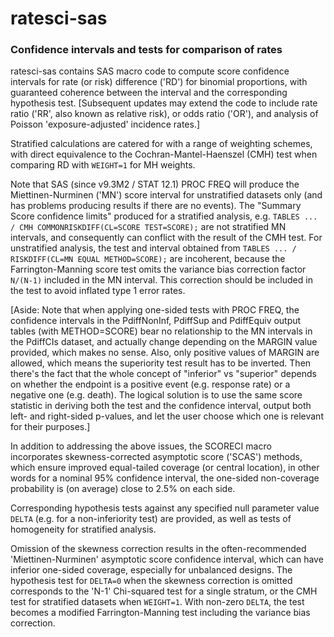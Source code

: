 # ratesci-sas

### Confidence intervals and tests for comparison of rates

ratesci-sas contains SAS macro code to compute score confidence intervals for rate (or risk) difference ('RD') for binomial proportions, with guaranteed coherence 
between the interval and the corresponding hypothesis test. [Subsequent updates may extend the code to include rate ratio ('RR', also known as relative risk), or
odds ratio ('OR'), and analysis of Poisson 'exposure-adjusted' incidence rates.]

Stratified calculations are catered for with a range of weighting schemes, with direct equivalence to the Cochran-Mantel-Haenszel (CMH) test when 
comparing RD with `WEIGHT=1` for MH weights. 

Note that SAS (since v9.3M2 / STAT 12.1) PROC FREQ will produce the Miettinen-Nurminen ('MN') score interval for unstratified datasets only (and has problems 
producing results if there are no events). The "Summary Score confidence limits" produced for a stratified analysis, e.g.
 `TABLES ... / CMH COMMONRISKDIFF(CL=SCORE TEST=SCORE);`
are not stratified MN intervals, and consequently can conflict with the result of the CMH test. 
For unstratified analysis, the test and interval obtained from `TABLES ... / RISKDIFF(CL=MN EQUAL METHOD=SCORE);` 
are incoherent, because the Farrington-Manning score test omits the variance bias correction factor `N/(N-1)` included in the MN interval. 
This correction should be included in the test to avoid inflated type 1 error rates.

[Aside: Note that when applying one-sided tests with PROC FREQ, the confidence intervals in the PdiffNonInf, PdiffSup and PdiffEquiv output tables 
(with METHOD=SCORE) bear no relationship to the MN intervals in the PdiffCIs dataset, and actually change depending on the MARGIN value provided, which 
makes no sense. Also, only positive values of MARGIN are allowed, which means the superiority test result has to be inverted. Then there's the fact that the 
whole concept of "inferior" vs "superior" depends on whether the endpoint is a positive event (e.g. response rate) or a negative one (e.g. death). The logical 
solution is to use the same score statistic in deriving both the test and the confidence interval, output both left- and right-sided p-values, and let the 
user choose which one is relevant for their purposes.]

In addition to addressing the above issues, the SCORECI macro incorporates skewness-corrected asymptotic score ('SCAS') methods, which ensure 
improved equal-tailed coverage (or central location), in other words for a nominal 95% confidence interval, the one-sided non-coverage probability 
is (on average) close to 2.5% on each side. 
 
Corresponding hypothesis tests against any specified null parameter value `DELTA` (e.g. for a non-inferiority test) are provided, as well as tests of homogeneity
for stratified analysis. 

Omission of the skewness correction results in the often-recommended 'Miettinen-Nurminen' asymptotic score confidence interval, 
which can have inferior one-sided coverage, especially for unbalanced designs. The hypothesis test for `DELTA=0` when the skewness correction is 
omitted corresponds to the 'N-1' Chi-squared test for a single stratum, or the CMH test for stratified datasets when `WEIGHT=1`. With non-zero `DELTA`, the test becomes a modified Farrington-Manning test including the variance bias correction.
